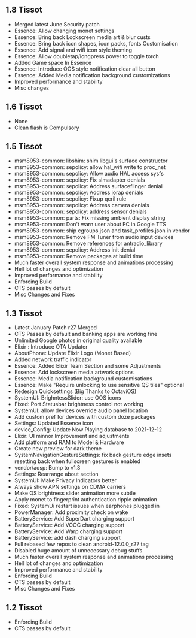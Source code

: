 ## 1.8 Tissot
- Merged latest June Security patch
- Essence: Allow changing monet settings
- Essence: Bring back Lockscreen media art & blur custs 
- Essence: Bring back icon shapes, icon packs, fonts Customisation
- Essence: Add signal and wifi icon style theming
- Essence: Allow doubletap/longpress power to toggle torch 
- Added Game space In Essence
- Essence: Introduce OOS style notification clear all button
- Essence: Added Media notification background customizations
- Improved performance and stability
- Misc changes

## 1.6 Tissot
- None
- Clean flash is Compulsory

## 1.5 Tissot

- msm8953-common: libshim: shim libgui's surface constructor 
- msm8953-common: sepolicy: allow hal_wifi write to proc_net
- msm8953-common: sepolicy: Allow audio HAL access sysfs 
- msm8953-common: sepolicy: Fix slmadapter denials 
- msm8953-common: sepolicy: Address surfaceflinger denial
- msm8953-common: sepolicy: Address iorap denials 
- msm8953-common: sepolicy: Fixup qcril rule 
- msm8953-common: sepolicy: Address camera denials 
- msm8953-common: sepolicy: address sensor denials 
- msm8953-common: parts: Fix missing ambient display string
- msm8953-common: Don't warn user about FC in Google TTS 
- msm8953-common: ship cgroups.json and task_profiles.json in vendor 
- msm8953-common: Remove FM Tuner from audio input devices 
- msm8953-common: Remove references for antradio_library
- msm8953-common: sepolicy: Address init denial 
- msm8953-common: Remove packages at build time
- Much faster overall system response and animations processing
- Hell lot of changes and optimization 
- Improved performance and stability
- Enforcing Build
- CTS passes by default
- Misc Changes and Fixes

## 1.3 Tissot

- Latest January Patch r27 Merged
- CTS Passes by default and banking apps are working fine
- Unlimited Google photos in original quality available
- Elixir : Introduce OTA Updater
- AboutPhone: Update Elixir Logo (Monet Based)
- Added network traffic indicator
- Essence: Added Elixir Team Section and some Adjustments 
- Essence: Add lockscreen media artwork options 
- Essence: Media notification background customisations
- Essence: Make "Require unlocking to use sensitive QS tiles" optional
- Redesign Quicksettings (Big Thanks to OctaviOS)
- SystemUI: BrighntessSlider: use OOS icons 
- Fixed: Port Statusbar brightness control not working
- SystemUI: allow devices override audio panel location
- Add custom pref for devices with custom doze packages
- Settings: Updated Essence icon 
- device_Config: Update Now Playing database to 2021-12-12
- Elixir: UI minnor Improvement and adjustments 
- Add platform and RAM to Model & Hardware 
- Create new preview for dark theme
- SystemNavigationGestureSettings: fix back gesture edge insets resetting back when fullscreen gestures is enabled
- vendor/aosp: Bump to v1.3 
- Settings: Rearrange about section 
- SystemUI: Make Privacy Indicators better
- Always show APN settings on CDMA carriers
- Make QS brightness slider animation more subtle 
- Apply monet to fingerprint authentication ripple animation
- Fixed: SystemUi restart issues when earphones plugged in
- PowerManager: Add proximity check on wake 
- BatteryService: Add SuperDart charging support 
- BatteryService: Add VOOC charging support 
- BatteryService: Add Warp charging support 
- BatteryService: add dash charging support
- Full rebased few repos to clean android-12.0.0_r27 tag
- Disabled huge amount of unnecessary debug stuffs
- Much faster overall system response and animations processing
- Hell lot of changes and optimization 
- Improved performance and stability
- Enforcing Build
- CTS passes by default
- Misc Changes and Fixes

## 1.2 Tissot

- Enforcing Build
- CTS passes by default
